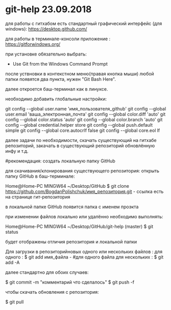 # git-help 23.09.2018
 
для работы с гитхабом есть стандартный графический интерфейс (для windows): 
https://desktop.github.com/

для работы в терминале-консоли приложение :
https://gitforwindows.org/

при установке обязательно выбрать:
- Use Git from the Windows Command Prompt

после уствновки в контекстном меню(правая кнопка мыши) любой папки появятся два пункта, нужен "Git Bash Here".

далее откроется баш-терминал как в линуксе.

необходимо добавить глобальные настройки:

git config --global user.name 'имя_пользователя_github'
git config --global user.email 'ваша_электронная_почта'
git config --global color.diff 'auto'
git config --global color.status 'auto'
git config --global color.branch 'auto'
git config --global credential.helper store
git config --global push.default simple
git config --global core.autocrlf false
git config --global core.eol lf


далее задачи по необходимости, скачать существующий на гитхабе репозиторий, закачать в существующий репозиторий обновлённую инфу и т.д.

#рекомендация: создать локальную папку GitHub

для скачивания/клонирования существующего репозитория: открыть папку GitHub в баш-терминале:

Home@Home-PC MINGW64 ~/Desktop/GitHub
$ git clone https://github.com/BogdanPolishchuk/имя_репозитория.git - ссылка есть на странице гит-репозитория

в локальной папке GitHub появится папка с именем проэкта

при изменении файлов локально или удалённо необходимо выполнять:

Home@Home-PC MINGW64 ~/Desktop/GitHub/git-help (master)
$ git status

будет отображены отличия репозитория и локальной папки

Для загрузки в репозиторийновых одного или нескольких файлов :
для одного :
$ git add имя_файла - #для одного файла
для нескольких :
$ git add -A 

далее стандартно для обоих случаев:

$ git commit -m "комментарий что сделалось"
$ git push -f

чтобы скачать обновления с репозитория:

$ git pull



